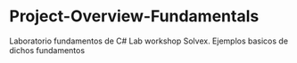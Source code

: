 # Project-Overview-Fundamentals
Laboratorio fundamentos de C#
Lab workshop Solvex. 
Ejemplos basicos de dichos fundamentos
